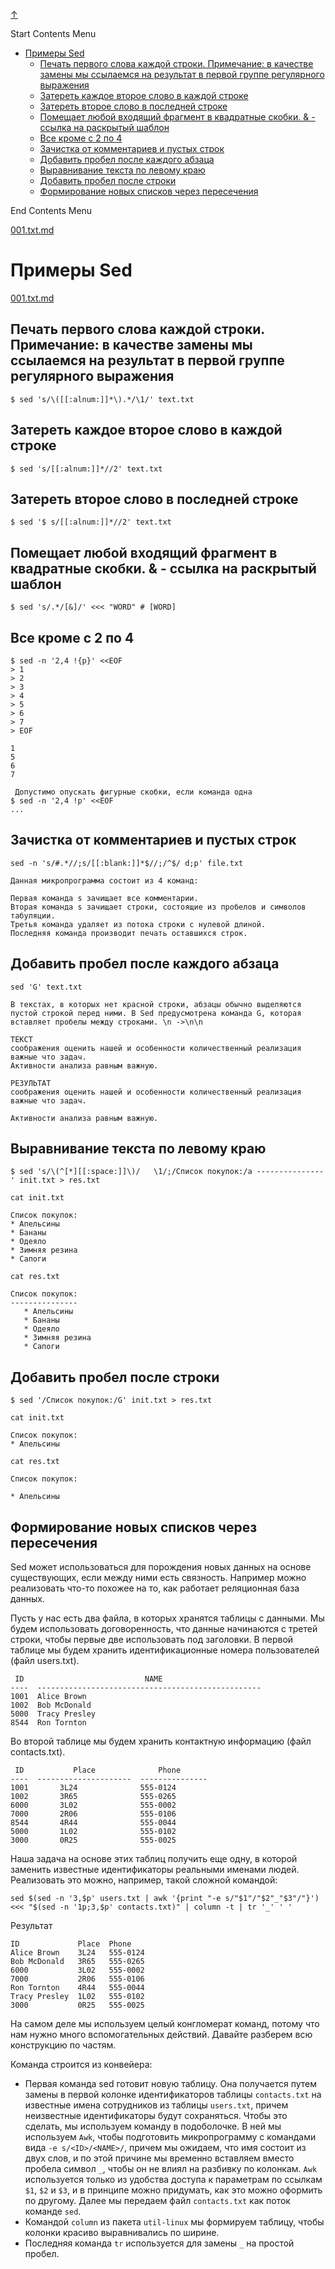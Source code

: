 
<!-- [[__TOC_]] -->

<a name=top></a>
<a class=top-link hide href=#top>↑</a>

Start Contents Menu

<!-- TOC tocDepth:1..6 chapterDepth:1..6 -->

- [Примеры Sed](#примеры-sed)
  - [Печать первого слова каждой строки. Примечание: в качестве замены мы ссылаемся на результат в первой группе регулярного выражения](#печать-первого-слова-каждой-строки-примечание-в-качестве-замены-мы-ссылаемся-на-результат-в-первой-группе-регулярного-выражения)
  - [Затереть каждое второе слово в каждой строке](#затереть-каждое-второе-слово-в-каждой-строке)
  - [Затереть второе слово в последней строке](#затереть-второе-слово-в-последней-строке)
  - [Помещает любой входящий фрагмент в квадратные скобки. \& -  ссылка на раскрытый шаблон](#помещает-любой-входящий-фрагмент-в-квадратные-скобки-----ссылка-на-раскрытый-шаблон)
  - [Все кроме с 2 по 4](#все-кроме-с-2-по-4)
  - [Зачистка от комментариев и пустых строк](#зачистка-от-комментариев-и-пустых-строк)
  - [Добавить пробел после каждого абзаца](#добавить-пробел-после-каждого-абзаца)
  - [Выравнивание текста по левому краю](#выравнивание-текста-по-левому-краю)
  - [Добавить пробел после строки](#добавить-пробел-после-строки)
  - [Формирование новых списков через пересечения](#формирование-новых-списков-через-пересечения)

<!-- /TOC -->

End Contents Menu

<!--
CMND: ufl_stl0 9 /home/st/REPOBARE/_repo/NBash/.arb/util/sed.ram/.grot/opus.d/one.d/.ins_dr/001.sed.d/cnx.d /home/st/REPOBARE/_repo/NBash/.arb/util/sed.ram/.grot/opus.d/one.d/.ins_dr/001.sed.d/res.md 1

PPWD: /home/st/REPOBARE/_repo/NBash/.arb/util/sed.ram/.grot/opus.d/one.d/.ins_dr/001.sed.d

FLOW: /home/st/REPOBARE/_repo/sta/.d/.st_rc_d.data.d/ufl_stl0/.flow.d/009_dr2m

DATE: 1731390606_12112024125006

DATX: 1731390606
-->


[001.txt.md](/REPOBARE/_repo/NBash/.arb/util/sed.ram/.grot/opus.d/one.d/.ins_dr/001.sed.d/cnx.d/001.txt.md)



# Примеры Sed 


[001.txt.md](/REPOBARE/_repo/NBash/.arb/util/sed.ram/.grot/opus.d/one.d/.ins_dr/001.sed.d/cnx.d/002.d/001.txt.md)




## Печать первого слова каждой строки. Примечание: в качестве замены мы ссылаемся на результат в первой группе регулярного выражения

    $ sed 's/\([[:alnum:]]*\).*/\1/' text.txt

## Затереть каждое второе слово в каждой строке

    $ sed 's/[[:alnum:]]*//2' text.txt

## Затереть второе слово в последней строке

    $ sed '$ s/[[:alnum:]]*//2' text.txt

## Помещает любой входящий фрагмент в квадратные скобки. & -  ссылка на раскрытый шаблон

    $ sed 's/.*/[&]/' <<< "WORD" # [WORD]

## Все кроме с 2 по 4 

```
$ sed -n '2,4 !{p}' <<EOF
> 1
> 2
> 3
> 4
> 5
> 6
> 7
> EOF

1
5
6
7

 Допустимо опускать фигурные скобки, если команда одна
$ sed -n '2,4 !p' <<EOF
...
```

## Зачистка от комментариев и пустых строк

    sed -n 's/#.*//;s/[[:blank:]]*$//;/^$/ d;p' file.txt

```
Данная микропрограмма состоит из 4 команд:

Первая команда s зачищает все комментарии.
Вторая команда s зачищает строки, состоящие из пробелов и символов табуляции.
Третья команда удаляет из потока строки с нулевой длиной.
Последняя команда производит печать оставшихся строк.
```

## Добавить пробел после каждого абзаца

    sed 'G' text.txt

    В текстах, в которых нет красной строки, абзацы обычно выделяются пустой строкой перед ними. В Sed предусмотрена команда G, которая вставляет пробелы между строками. \n ->\n\n

    ТЕКСТ
    соображения оценить нашей и особенности количественный реализация важные что задач.
    Активности анализа равным важную.

    РЕЗУЛЬТАТ
    соображения оценить нашей и особенности количественный реализация важные что задач.

    Активности анализа равным важную.

## Выравнивание текста по левому краю

    $ sed 's/\(^[*][[:space:]]\)/   \1/;/Список покупок:/a ---------------' init.txt > res.txt

    cat init.txt

    Список покупок:
    * Апельсины
    * Бананы
    * Одеяло
    * Зимняя резина
    * Сапоги
    
    cat res.txt 
    
    Список покупок:
    ---------------
       * Апельсины
       * Бананы
       * Одеяло
       * Зимняя резина
       * Сапоги

## Добавить пробел после строки

    $ sed '/Список покупок:/G' init.txt > res.txt

    cat init.txt

    Список покупок:
    * Апельсины
    
    cat res.txt 

    Список покупок:

    * Апельсины

## Формирование новых списков через пересечения

Sed может использоваться для порождения новых данных на основе существующих, если между ними есть связность. Например можно реализовать что-то похожее на то, как работает реляционная база данных.

Пусть у нас есть два файла, в которых хранятся таблицы с данными. Мы будем использовать договоренность, что данные начинаются с третей строки, чтобы первые две использовать под заголовки. В первой таблице мы будем хранить идентификационные номера пользователей (файл users.txt).

```
 ID                           NAME
----  --------------------------------------------------
1001  Alice Brown
1002  Bob McDonald
5000  Tracy Presley
8544  Ron Tornton
```

Во второй таблице мы будем хранить контактную информацию (файл contacts.txt).

```
 ID           Place              Phone
----  ---------------------  ---------------
1001       3L24              555-0124
1002       3R65              555-0265
6000       3L02              555-0002
7000       2R06              555-0106
8544       4R44              555-0044
5000       1L02              555-0102
3000       0R25              555-0025
```
Наша задача на основе этих таблиц получить еще одну, в которой заменить известные идентификаторы реальными именами людей. Реализовать это можно, например, такой сложной командой:

```
sed $(sed -n '3,$p' users.txt | awk '{print "-e s/"$1"/"$2"_"$3"/"}') <<< "$(sed -n '1p;3,$p' contacts.txt)" | column -t | tr '_' ' '
```
Результат

```
ID             Place  Phone
Alice Brown    3L24   555-0124
Bob McDonald   3R65   555-0265
6000           3L02   555-0002
7000           2R06   555-0106
Ron Tornton    4R44   555-0044
Tracy Presley  1L02   555-0102
3000           0R25   555-0025
```

На самом деле мы используем целый конгломерат команд, потому что нам нужно много вспомогательных действий. Давайте разберем всю конструкцию по частям.

Команда строится из конвейера:

- Первая команда sed готовит новую таблицу. Она получается путем замены в первой колонке идентификаторов таблицы `contacts.txt` на известные имена сотрудников из таблицы `users.txt`, причем неизвестные идентификаторы будут сохраняться. Чтобы это сделать, мы используем команду в подоболочке. В ней мы используем `Awk`, чтобы подготовить микропрограмму с командами вида `-e s/<ID>/<NAME>/`, причем мы ожидаем, что имя состоит из двух слов, и по этой причине мы временно вставляем вместо пробела символ `_`, чтобы он не влиял на разбивку по колонкам. `Awk` используется только из удобства доступа к параметрам по ссылкам `$1`, `$2` и `$3`, и в принципе можно придумать, как это можно оформить по другому. Далее мы передаем файл `contacts.txt` как поток команде `sed`.
- Командой `column` из пакета `util-linux` мы формируем таблицу, чтобы колонки красиво выравнивались по ширине.
- Последняя команда `tr` используется для замены `_` на простой пробел.





